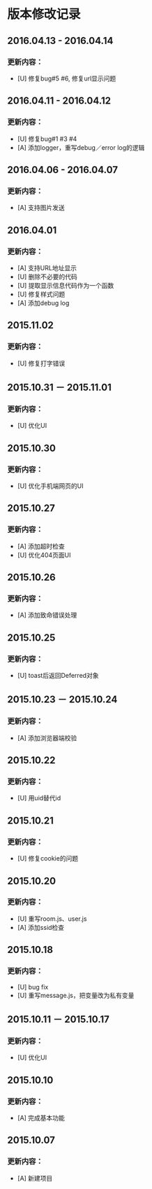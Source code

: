 # 版本修改记录

## 2016.04.13 - 2016.04.14
### 更新内容：
* [U] 修复bug#5 #6, 修复url显示问题

## 2016.04.11 - 2016.04.12
### 更新内容：
* [U] 修复bug#1 #3 #4
* [A] 添加logger，重写debug／error log的逻辑

## 2016.04.06 - 2016.04.07
### 更新内容：
* [A] 支持图片发送

## 2016.04.01
### 更新内容：
* [A] 支持URL地址显示
* [U] 删除不必要的代码
* [U] 提取显示信息代码作为一个函数
* [U] 修复样式问题
* [A] 添加debug log

## 2015.11.02
### 更新内容：
* [U] 修复打字错误

## 2015.10.31 － 2015.11.01
### 更新内容：
* [U] 优化UI

## 2015.10.30
### 更新内容：
* [U] 优化手机端网页的UI

## 2015.10.27
### 更新内容：
* [A] 添加超时检查
* [U] 优化404页面UI

## 2015.10.26
### 更新内容：
* [A] 添加致命错误处理

## 2015.10.25
### 更新内容：
* [U] toast后返回Deferred对象

## 2015.10.23 － 2015.10.24
### 更新内容：
* [A] 添加浏览器端校验

## 2015.10.22
### 更新内容：
* [U] 用uid替代id

## 2015.10.21
### 更新内容：
* [U] 修复cookie的问题

## 2015.10.20
### 更新内容：
* [U] 重写room.js、user.js
* [A] 添加ssid检查

## 2015.10.18
### 更新内容：
* [U] bug fix
* [U] 重写message.js，把变量改为私有变量

## 2015.10.11 － 2015.10.17
### 更新内容：
* [U] 优化UI

## 2015.10.10
### 更新内容：
* [A] 完成基本功能

## 2015.10.07
### 更新内容：
* [A] 新建项目